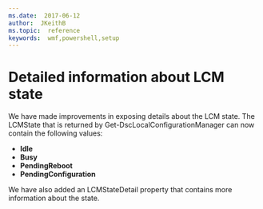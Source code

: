 ```yaml
---
ms.date:  2017-06-12
author:  JKeithB
ms.topic:  reference
keywords:  wmf,powershell,setup
---
```


# Detailed information about LCM state

We have made improvements in exposing details about the LCM state. The LCMState that is returned by Get-DscLocalConfigurationManager can now contain the following values:

* **Idle**
* **Busy**
* **PendingReboot**
* **PendingConfiguration**

We have also added an LCMStateDetail property that contains more information about the state.

